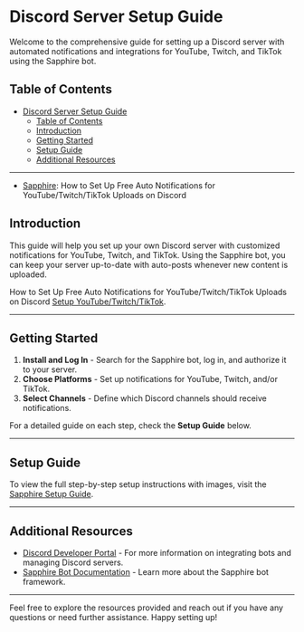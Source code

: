 # Discord Server Setup Guide

Welcome to the comprehensive guide for setting up a Discord server with automated notifications and integrations for YouTube, Twitch, and TikTok using the Sapphire bot.

## Table of Contents

- [Discord Server Setup Guide](#discord-server-setup-guide)
  - [Table of Contents](#table-of-contents)
  - [Introduction](#introduction)
  - [Getting Started](#getting-started)
  - [Setup Guide](#setup-guide)
  - [Additional Resources](#additional-resources)
---
- [Sapphire](./Sapphire/Sapphire.md): How to Set Up Free Auto Notifications for YouTube/Twitch/TikTok Uploads on Discord

## Introduction

This guide will help you set up your own Discord server with customized notifications for YouTube, Twitch, and TikTok. Using the Sapphire bot, you can keep your server up-to-date with auto-posts whenever new content is uploaded.

How to Set Up Free Auto Notifications for YouTube/Twitch/TikTok Uploads on Discord [Setup YouTube/Twitch/TikTok](https://github.com/tariik12/discord-server-setup/blob/main/Sapphire/Sapphire.md).

---

## Getting Started

1. **Install and Log In** - Search for the Sapphire bot, log in, and authorize it to your server.
2. **Choose Platforms** - Set up notifications for YouTube, Twitch, and/or TikTok.
3. **Select Channels** - Define which Discord channels should receive notifications.

For a detailed guide on each step, check the **Setup Guide** below.

---

## Setup Guide

To view the full step-by-step setup instructions with images, visit the [Sapphire Setup Guide](https://github.com/tariik12/discord-server-setup/blob/main/Sapphire/Sapphire.md).

---

## Additional Resources

- [Discord Developer Portal](https://discord.com/developers/docs/intro) - For more information on integrating bots and managing Discord servers.
- [Sapphire Bot Documentation](https://sapphirejs.dev) - Learn more about the Sapphire bot framework.

---

Feel free to explore the resources provided and reach out if you have any questions or need further assistance. Happy setting up!
